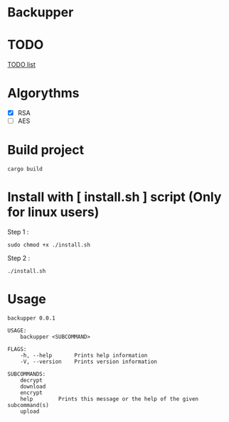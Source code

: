 # Backupper

# TODO

[TODO list](https://flossy-lemming-f7e.notion.site/Backupper-8d476a7a7bc94352b0009ad1a7ee0a1b)

# Algorythms

-   [x] RSA
-   [ ] AES

# Build project

`cargo build`

# Install with [ install.sh ] script (Only for linux users)

Step 1 :

`sudo chmod +x ./install.sh`

Step 2 :

`./install.sh`

# Usage

```
backupper 0.0.1

USAGE:
    backupper <SUBCOMMAND>

FLAGS:
    -h, --help       Prints help information
    -V, --version    Prints version information

SUBCOMMANDS:
    decrypt     
    download    
    encrypt     
    help        Prints this message or the help of the given subcommand(s)
    upload
```
